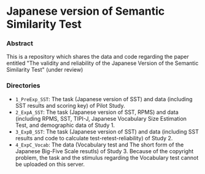 # Japanese version of Semantic Similarity Test

### Abstract

This is a repository which shares the data and code regarding the paper entitled "The validity and reliability of the Japanese Version of the Semantic Similarity Test" (under review)

### Directories
- `1_PreExp_SST`: The task (Japanese version of SST) and data (including SST results and scoring key) of Pilot Study.
- `2_ExpA_SST`: The task (Japanese version of SST, RPMS) and data (including RPMS, SST, TIPI-J, Japanese Vocabulary Size Estimation Test, and demographic data of Study 1.
- `3_ExpB_SST`: The task (Japanese version of SST) and data (including SST results and code to calculate test-retest-reliability) of Study 2.
- `4_ExpC_Vocab`: The data (Vocabulary test and The short form of the Japanese Big-Five Scale resutls) of Study 3. Because of the copyright problem, the task and the stimulus regarding the Vocabulary test cannot be uploaded on this server.
